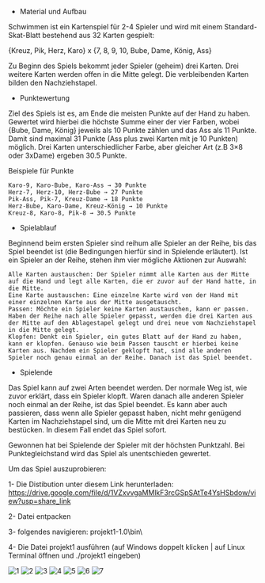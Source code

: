 * Material und Aufbau

Schwimmen ist ein Kartenspiel für 2-4 Spieler und wird mit einem Standard-Skat-Blatt bestehend aus 32 Karten gespielt:

{Kreuz, Pik, Herz, Karo} x {7, 8, 9, 10, Bube, Dame, König, Ass}

Zu Beginn des Spiels bekommt jeder Spieler (geheim) drei Karten. Drei weitere Karten werden offen in die Mitte gelegt. Die verbleibenden Karten bilden den Nachziehstapel.

* Punktewertung

Ziel des Spiels ist es, am Ende die meisten Punkte auf der Hand zu haben. Gewertet wird hierbei die höchste Summe einer der vier Farben, wobei {Bube, Dame, König} jeweils als 10 Punkte zählen und das Ass als 11 Punkte. Damit sind maximal 31 Punkte (Ass plus zwei Karten mit je 10 Punkten) möglich. Drei Karten unterschiedlicher Farbe, aber gleicher Art (z.B 3×8 oder 3xDame) ergeben 30.5 Punkte.

Beispiele für Punkte

    Karo-9, Karo-Bube, Karo-Ass → 30 Punkte
    Herz-7, Herz-10, Herz-Bube → 27 Punkte
    Pik-Ass, Pik-7, Kreuz-Dame → 18 Punkte
    Herz-Bube, Karo-Dame, Kreuz-König → 10 Punkte
    Kreuz-8, Karo-8, Pik-8 → 30.5 Punkte

* Spielablauf

Beginnend beim ersten Spieler sind reihum alle Spieler an der Reihe, bis das Spiel beendet ist (die Bedingungen hierfür sind in Spielende erläutert). Ist ein Spieler an der Reihe, stehen ihm vier mögliche Aktionen zur Auswahl:

    Alle Karten austauschen: Der Spieler nimmt alle Karten aus der Mitte auf die Hand und legt alle Karten, die er zuvor auf der Hand hatte, in die Mitte.
    Eine Karte austauschen: Eine einzelne Karte wird von der Hand mit einer einzelnen Karte aus der Mitte ausgetauscht.
    Passen: Möchte ein Spieler keine Karten austauschen, kann er passen. Haben der Reihe nach alle Spieler gepasst, werden die drei Karten aus der Mitte auf den Ablagestapel gelegt und drei neue vom Nachziehstapel in die Mitte gelegt.
    Klopfen: Denkt ein Spieler, ein gutes Blatt auf der Hand zu haben, kann er klopfen. Genauso wie beim Passen tauscht er hierbei keine Karten aus. Nachdem ein Spieler geklopft hat, sind alle anderen Spieler noch genau einmal an der Reihe. Danach ist das Spiel beendet.

* Spielende

Das Spiel kann auf zwei Arten beendet werden. Der normale Weg ist, wie zuvor erklärt, dass ein Spieler klopft. Waren danach alle anderen Spieler noch einmal an der Reihe, ist das Spiel beendet. Es kann aber auch passieren, dass wenn alle Spieler gepasst haben, nicht mehr genügend Karten im Nachziehstapel sind, um die Mitte mit drei Karten neu zu bestücken. In diesem Fall endet das Spiel sofort.

Gewonnen hat bei Spielende der Spieler mit der höchsten Punktzahl. Bei Punktegleichstand wird das Spiel als unentschieden gewertet.

Um das Spiel auszuprobieren:

1- Die Distibution unter diesem Link herunterladen: https://drive.google.com/file/d/1VZxvvgaMMlkF3rcGSpSAtTe4YsHSbdow/view?usp=share_link

2- Datei entpacken

3- folgendes navigieren: projekt1-1.0\bin\

4- Die Datei projekt1 ausführen (auf Windows doppelt klicken | auf Linux Terminal öffnen und ./projekt1 eingeben)

![1](https://user-images.githubusercontent.com/110671574/203846827-cc56e563-461a-4b19-be61-e0d17fa9701f.png)
![2](https://user-images.githubusercontent.com/110671574/203846835-842cdea1-e866-460d-bb9d-837a4911aa36.png)
![3](https://user-images.githubusercontent.com/110671574/203846841-1ae387f5-9a14-40e5-b8ae-754e1a9054d4.png)
![4](https://user-images.githubusercontent.com/110671574/203846854-5dba9746-de13-4c63-9222-90a680a1b4ae.png)
![5](https://user-images.githubusercontent.com/110671574/203846861-93a02dbb-1924-41e3-b675-f3ef08e2d1eb.png)
![6](https://user-images.githubusercontent.com/110671574/203847019-4179d700-e8a9-496d-95d3-4ca7a29324da.png)
![7](https://user-images.githubusercontent.com/110671574/203847046-4f47e272-fdfc-45ad-b975-dda0dc1a503e.png)
